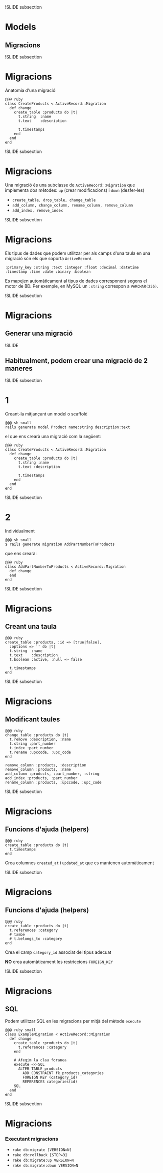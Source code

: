!SLIDE subsection
# Models
## Migracions

!SLIDE subsection
# Migracions

Anatomia d'una migració

    @@@ ruby
    class CreateProducts < ActiveRecord::Migration
      def change
        create_table :products do |t|
          t.string  :name
          t.text    :description

          t.timestamps
        end
      end
    end

!SLIDE subsection
# Migracions

Una migració és una subclasse de `ActiveRecord::Migration` que implementa
dos mètodes: `up` (crear modificacions) i `down` (desfer-les)

* `create_table, drop_table, change_table`
* `add_column, change_column, rename_column, remove_column`
* `add_index, remove_index`

!SLIDE subsection
# Migracions

Els tipus de dades que podem utilitzar per als camps d'una taula en una
migració són els que soporta `ActiveRecord`.

`:primary_key
:string
:text
:integer
:float
:decimal
:datetime
:timestamp
:time
:date
:binary
:boolean`

Es mapejen automàticament al tipus de dades corresponent segons el motor de BD. Per
exemple, en MySQL un `:string` correspon a `VARCHAR(255)`.

!SLIDE subsection
# Migracions
## Generar una migració

!SLIDE
## Habitualment, podem crear una migració de 2 maneres

!SLIDE subsection
# 1

Creant-la mitjançant un model o scaffold

    @@@ sh small
    rails generate model Product name:string description:text

el que ens crearà una migració com la següent:

    @@@ ruby
    class CreateProducts < ActiveRecord::Migration
      def change
        create_table :products do |t|
          t.string :name
          t.text :description

          t.timestamps
        end
      end
    end

!SLIDE subsection
# 2

Individualment

    @@@ sh small
    $ rails generate migration AddPartNumberToProducts

que ens crearà:

    @@@ ruby
    class AddPartNumberToProducts < ActiveRecord::Migration
      def change
      end
    end

!SLIDE subsection
# Migracions
## Creant una taula

    @@@ ruby
    create_table :products, :id => [true|false],
      :options => '' do |t|
      t.string  :name
      t.text    :description
      t.boolean :active, :null => false

      t.timestamps
    end

!SLIDE subsection
# Migracions
## Modificant taules

    @@@ ruby
    change_table :products do |t|
      t.remove :description, :name
      t.string :part_number
      t.index :part_number
      t.rename :upccode, :upc_code
    end

    remove_column :products, :description
    remove_column :products, :name
    add_column :products, :part_number, :string
    add_index :products, :part_number
    rename_column :products, :upccode, :upc_code

!SLIDE subsection
# Migracions
## Funcions d'ajuda (helpers)

    @@@ ruby
    create_table :products do |t|
      t.timestamps
    end

Crea columnes `created_at` i `updated_at` que es mantenen automàticament

!SLIDE subsection
# Migracions
## Funcions d'ajuda (helpers)

    @@@ ruby
    create_table :products do |t|
      t.references :category
      # també
      # t.belongs_to :category
    end

Crea el camp `category_id` associat del tipus adecuat

**NO** crea automàticament les restriccions `FOREIGN_KEY`

!SLIDE subsection
# Migracions
## SQL

Podem utilitzar SQL en les migracions per mitjà del mètode `execute`

    @@@ ruby small
    class ExampleMigration < ActiveRecord::Migration
      def change
        create_table :products do |t|
          t.references :category
        end

        # Afegim la clau foranea
        execute <<-SQL
          ALTER TABLE products
            ADD CONSTRAINT fk_products_categories
            FOREIGN KEY (category_id)
            REFERENCES categories(id)
        SQL
      end
    end

!SLIDE subsection
# Migracions
### Executant migracions

* `rake db:migrate [VERSION=N]`
* `rake db:rollback [STEP=3]`
* `rake db:migrate:up VERSION=N`
* `rake db:migrate:down VERSION=N`
